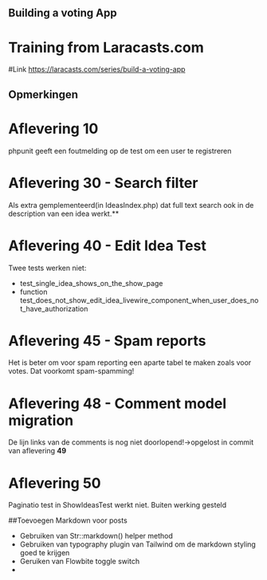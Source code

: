 ## Building a voting App
# Training from Laracasts.com

#Link
https://laracasts.com/series/build-a-voting-app


## Opmerkingen

# Aflevering 10
phpunit geeft een foutmelding op de test om een user te registreren

# Aflevering 30 - Search filter
Als extra gemplementeerd(in IdeasIndex.php) dat full text search ook in de description van een idea werkt.**


# Aflevering 40 - Edit Idea Test
Twee tests werken niet:
- test_single_idea_shows_on_the_show_page
- function test_does_not_show_edit_idea_livewire_component_when_user_does_not_have_authorization

# Aflevering 45 - Spam reports
Het is beter om voor spam reporting een aparte tabel te maken zoals voor votes. Dat voorkomt spam-spamming!

# Aflevering 48 - Comment model migration
De lijn links van de comments is nog niet doorlopend!->opgelost in commit van aflevering **49**

# Aflevering 50
Paginatio test in ShowIdeasTest werkt niet. Buiten werking gesteld

##Toevoegen Markdown voor posts
- Gebruiken van Str::markdown() helper method
- Gebruiken van typography plugin van Tailwind om de markdown styling goed te krijgen
- Geruiken van Flowbite toggle switch
- 
